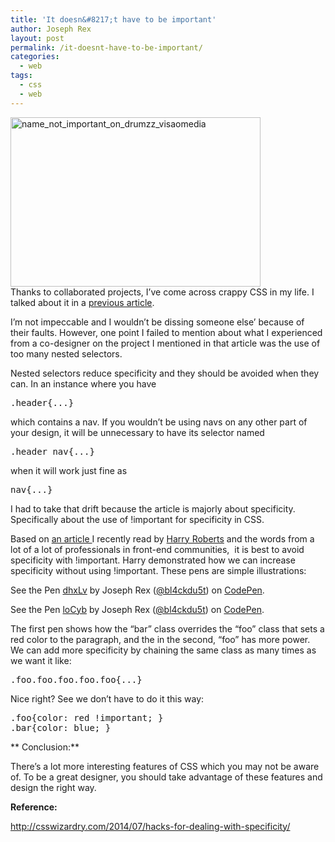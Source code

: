 ```yaml
---
title: 'It doesn&#8217;t have to be important'
author: Joseph Rex
layout: post
permalink: /it-doesnt-have-to-be-important/
categories:
  - web
tags:
  - css
  - web
---
```

[<img src="http://josephrex.me/wp-content/uploads/2014/07/name_not_important_on_drumzz_visaomedia.jpg" alt="name_not_important_on_drumzz_visaomedia" width="400" height="271" class="aligncenter size-full wp-image-169" />][1]  
Thanks to collaborated projects, I&#8217;ve come across crappy CSS in my life. I talked about it in a [previous article][2].

I&#8217;m not impeccable and I wouldn&#8217;t be dissing someone else&#8217; because of their faults. However, one point I failed to mention about what I experienced from a co-designer on the project I mentioned in that article was the use of too many nested selectors.

Nested selectors reduce specificity and they should be avoided when they can. In an instance where you have

<pre class="lang:css decode:true ">.header{...}</pre>

which contains a nav. If you wouldn&#8217;t be using navs on any other part of your design, it will be unnecessary to have its selector named

<pre class="lang:css decode:true ">.header nav{...}</pre>

when it will work just fine as

<pre class="lang:css decode:true ">nav{...}</pre>

I had to take that drift because the article is majorly about specificity. Specifically about the use of !important for specificity in CSS.

Based on <a href="http://csswizardry.com/2014/07/hacks-for-dealing-with-specificity/" target="_blank">an article </a>I recently read by <a href="http://twitter.com/csswizardry" target="_blank">Harry Roberts</a> and the words from a lot of a lot of professionals in front-end communities,  it is best to avoid specificity with !important. Harry demonstrated how we can increase specificity without using !important. These pens are simple illustrations:

<p class="codepen" data-height="268" data-theme-id="0" data-slug-hash="dhxLv" data-default-tab="result">
  See the Pen <a href="http://codepen.io/bl4ckdu5t/pen/dhxLv/">dhxLv</a> by Joseph Rex (<a href="http://codepen.io/bl4ckdu5t">@bl4ckdu5t</a>) on <a href="http://codepen.io">CodePen</a>.
</p>



<p data-height="268" data-theme-id="0" data-slug-hash="loCyb" data-default-tab="result" class='codepen'>
  See the Pen <a href='http://codepen.io/bl4ckdu5t/pen/loCyb/'>loCyb</a> by Joseph Rex (<a href='http://codepen.io/bl4ckdu5t'>@bl4ckdu5t</a>) on <a href='http://codepen.io'>CodePen</a>.
</p>

  
The first pen shows how the &#8220;bar&#8221; class overrides the &#8220;foo&#8221; class that sets a red color to the paragraph, and the in the second, &#8220;foo&#8221; has more power. We can add more specificity by chaining the same class as many times as we want it like:

<pre class="lang:css decode:true ">.foo.foo.foo.foo.foo{...}</pre>

Nice right? See we don&#8217;t have to do it this way:

<pre class="lang:css decode:true ">.foo{color: red !important; }
.bar{color: blue; }</pre>

** Conclusion:**

There&#8217;s a lot more interesting features of CSS which you may not be aware of. To be a great designer, you should take advantage of these features and design the right way.

**Reference:**

<a href="http://csswizardry.com/2014/07/hacks-for-dealing-with-specificity/" target="_blank">http://csswizardry.com/2014/07/hacks-for-dealing-with-specificity/</a>

 [1]: http://josephrex.me/wp-content/uploads/2014/07/name_not_important_on_drumzz_visaomedia.jpg
 [2]: http://josephrex.me/collaborated-projects-are-good-and-bad/ "Collaborated Projects are good and bad"
